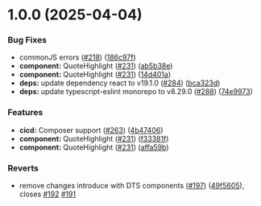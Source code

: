 # 1.0.0 (2025-04-04)


### Bug Fixes

* commonJS errors ([#218](https://github.com/cyber-guard-org/undrr-mangrove/issues/218)) ([186c97f](https://github.com/cyber-guard-org/undrr-mangrove/commit/186c97f7e553ef410fec3b72ae1efa76cd5c2543))
* **component:** QuoteHighlight ([#231](https://github.com/cyber-guard-org/undrr-mangrove/issues/231)) ([ab5b38e](https://github.com/cyber-guard-org/undrr-mangrove/commit/ab5b38e7dc82fb53c009ad672b4fc6521ed518bb))
* **component:** QuoteHighlight ([#231](https://github.com/cyber-guard-org/undrr-mangrove/issues/231)) ([14d401a](https://github.com/cyber-guard-org/undrr-mangrove/commit/14d401a5e1ee1410ec2a7fb43c871049b79097c2))
* **deps:** update dependency react to v19.1.0 ([#284](https://github.com/cyber-guard-org/undrr-mangrove/issues/284)) ([bca323d](https://github.com/cyber-guard-org/undrr-mangrove/commit/bca323d3d586c366d0bf498284de0a8979dd0253))
* **deps:** update typescript-eslint monorepo to v8.29.0 ([#288](https://github.com/cyber-guard-org/undrr-mangrove/issues/288)) ([74e9973](https://github.com/cyber-guard-org/undrr-mangrove/commit/74e9973534e774d02e3617c64ce51b8b4fcd3554))


### Features

* **cicd:** Composer support ([#263](https://github.com/cyber-guard-org/undrr-mangrove/issues/263)) ([4b47406](https://github.com/cyber-guard-org/undrr-mangrove/commit/4b47406ad81f7b15f1ca1c225fe87595c885ef0a))
* **component:** QuoteHighlight ([#231](https://github.com/cyber-guard-org/undrr-mangrove/issues/231)) ([f33381f](https://github.com/cyber-guard-org/undrr-mangrove/commit/f33381f9cbfcf659a0c571b37688b15058ce7cba))
* **component:** QuoteHighlight ([#231](https://github.com/cyber-guard-org/undrr-mangrove/issues/231)) ([affa59b](https://github.com/cyber-guard-org/undrr-mangrove/commit/affa59bb8b017d28576ca982c02edf756ba0ffe4))


### Reverts

* remove changes introduce with DTS components ([#197](https://github.com/cyber-guard-org/undrr-mangrove/issues/197)) ([49f5605](https://github.com/cyber-guard-org/undrr-mangrove/commit/49f56059518217b4ffdc89e7246563023e9de0a7)), closes [#192](https://github.com/cyber-guard-org/undrr-mangrove/issues/192) [#191](https://github.com/cyber-guard-org/undrr-mangrove/issues/191)
